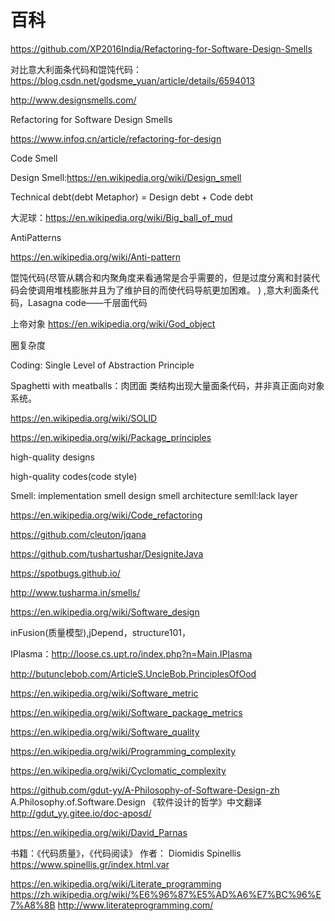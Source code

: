# 百科

https://github.com/XP2016India/Refactoring-for-Software-Design-Smells

对比意大利面条代码和馄饨代码：https://blog.csdn.net/godsme_yuan/article/details/6594013

http://www.designsmells.com/

Refactoring for Software Design Smells

https://www.infoq.cn/article/refactoring-for-design

Code Smell

Design Smell:https://en.wikipedia.org/wiki/Design_smell

Technical debt(debt Metaphor) = Design debt + Code debt

大泥球：https://en.wikipedia.org/wiki/Big_ball_of_mud

AntiPatterns

https://en.wikipedia.org/wiki/Anti-pattern

馄饨代码(尽管从耦合和内聚角度来看通常是合乎需要的，但是过度分离和封装代码会使调用堆栈膨胀并且为了维护目的而使代码导航更加困难。     )
,意大利面条代码，Lasagna code——千层面代码

上帝对象
https://en.wikipedia.org/wiki/God_object

圈复杂度

Coding: Single Level of Abstraction Principle

Spaghetti with meatballs：肉团面  类结构出现大量面条代码，并非真正面向对象系统。

https://en.wikipedia.org/wiki/SOLID

https://en.wikipedia.org/wiki/Package_principles

high-quality designs

high-quality codes(code style)

Smell:
    implementation smell
    design smell
    architecture semll:lack layer
    
https://en.wikipedia.org/wiki/Code_refactoring

https://github.com/cleuton/jqana

https://github.com/tushartushar/DesigniteJava

https://spotbugs.github.io/

http://www.tusharma.in/smells/

https://en.wikipedia.org/wiki/Software_design

inFusion(质量模型),jDepend，structure101，

IPlasma：http://loose.cs.upt.ro/index.php?n=Main.IPlasma

http://butunclebob.com/ArticleS.UncleBob.PrinciplesOfOod

https://en.wikipedia.org/wiki/Software_metric

https://en.wikipedia.org/wiki/Software_package_metrics

https://en.wikipedia.org/wiki/Software_quality

https://en.wikipedia.org/wiki/Programming_complexity

https://en.wikipedia.org/wiki/Cyclomatic_complexity

https://github.com/gdut-yy/A-Philosophy-of-Software-Design-zh
A.Philosophy.of.Software.Design 《软件设计的哲学》中文翻译 http://gdut_yy.gitee.io/doc-aposd/

https://en.wikipedia.org/wiki/David_Parnas

书籍：《代码质量》，《代码阅读》 作者： Diomidis Spinellis https://www.spinellis.gr/index.html.var

https://en.wikipedia.org/wiki/Literate_programming
https://zh.wikipedia.org/wiki/%E6%96%87%E5%AD%A6%E7%BC%96%E7%A8%8B
http://www.literateprogramming.com/



